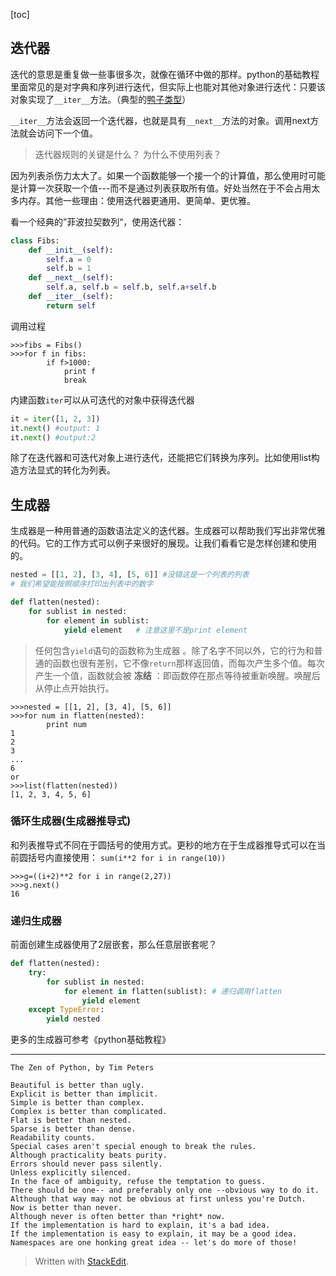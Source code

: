 
[toc]
## 迭代器

迭代的意思是重复做一些事很多次，就像在循环中做的那样。python的基础教程里面常见的是对字典和序列进行迭代，但实际上也能对其他对象进行迭代：只要该对象实现了`__iter__`方法。（典型的[鸭子类型](https://zh.wikipedia.org/wiki/%E9%B8%AD%E5%AD%90%E7%B1%BB%E5%9E%8B)）

`__iter__`方法会返回一个迭代器，也就是具有`__next__`方法的对象。调用next方法就会访问下一个值。

> 迭代器规则的关键是什么？ 为什么不使用列表？

因为列表杀伤力太大了。如果一个函数能够一个接一个的计算值，那么使用时可能是计算一次获取一个值---而不是通过列表获取所有值。好处当然在于不会占用太多内存。其他一些理由：使用迭代器更通用、更简单、更优雅。

看一个经典的”菲波拉契数列“，使用迭代器：

```py
class Fibs:
	def __init__(self):
		self.a = 0
		self.b = 1
	def __next__(self):
		self.a, self.b = self.b, self.a+self.b
	def __iter__(self):
		return self
```

调用过程

	>>>fibs = Fibs()
	>>>for f in fibs:
			if f>1000:
				print f
				break

内建函数`iter`可以从可迭代的对象中获得迭代器

```py
it = iter([1, 2, 3])
it.next() #output: 1
it.next() #output:2
```

除了在迭代器和可迭代对象上进行迭代，还能把它们转换为序列。比如使用list构造方法显式的转化为列表。

## 生成器
生成器是一种用普通的函数语法定义的迭代器。生成器可以帮助我们写出非常优雅的代码。它的工作方式可以例子来很好的展现。让我们看看它是怎样创建和使用的。

```py
nested = [[1, 2], [3, 4], [5, 6]] #没错这是一个列表的列表
# 我们希望能按照顺序打印出列表中的数字

def flatten(nested):
	for sublist in nested:
		for element in sublist:
			yield element   # 注意这里不是print element
```
> 任何包含`yield`语句的函数称为生成器 。除了名字不同以外，它的行为和普通的函数也很有差别，它不像`return`那样返回值，而每次产生多个值。每次产生一个值，函数就会被 **冻结** ：即函数停在那点等待被重新唤醒。唤醒后从停止点开始执行。

	>>>nested = [[1, 2], [3, 4], [5, 6]]
	>>>for num in flatten(nested):
			print num
	1
	2
	3
	...
	6
	or
	>>>list(flatten(nested))
	[1, 2, 3, 4, 5, 6]

### 循环生成器(生成器推导式)
和列表推导式不同在于圆括号的使用方式。更秒的地方在于生成器推导式可以在当前圆括号内直接使用：
`sum(i**2 for i in range(10))`

	>>>g=((i+2)**2 for i in range(2,27))
	>>>g.next()
	16

### 递归生成器
前面创建生成器使用了2层嵌套，那么任意层嵌套呢？

```py
def flatten(nested):
	try:
		for sublist in nested:
			for element in flatten(sublist): # 递归调用flatten
				yield element
	except TypeError:
		yield nested
```

更多的生成器可参考《python基础教程》

---

	The Zen of Python, by Tim Peters

	Beautiful is better than ugly.
	Explicit is better than implicit.
	Simple is better than complex.
	Complex is better than complicated.
	Flat is better than nested.
	Sparse is better than dense.
	Readability counts.
	Special cases aren't special enough to break the rules.
	Although practicality beats purity.
	Errors should never pass silently.
	Unless explicitly silenced.
	In the face of ambiguity, refuse the temptation to guess.
	There should be one-- and preferably only one --obvious way to do it.
	Although that way may not be obvious at first unless you're Dutch.
	Now is better than never.
	Although never is often better than *right* now.
	If the implementation is hard to explain, it's a bad idea.
	If the implementation is easy to explain, it may be a good idea.
	Namespaces are one honking great idea -- let's do more of those!








> Written with [StackEdit](https://stackedit.io/).